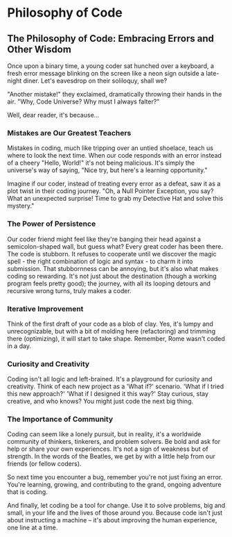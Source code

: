 # Philosophy of Code

## **The Philosophy of Code: Embracing Errors and Other Wisdom**

Once upon a binary time, a young coder sat hunched over a keyboard, a fresh error message blinking on the screen like a neon sign outside a late-night diner. Let's eavesdrop on their soliloquy, shall we?

"Another mistake!" they exclaimed, dramatically throwing their hands in the air. "Why, Code Universe? Why must I always falter?"

Well, dear reader, it's because...

### **Mistakes are Our Greatest Teachers**

Mistakes in coding, much like tripping over an untied shoelace, teach us where to look the next time. When our code responds with an error instead of a cheery "Hello, World!" it's not being malicious. It's simply the universe's way of saying, "Nice try, but here's a learning opportunity."

Imagine if our coder, instead of treating every error as a defeat, saw it as a plot twist in their coding journey. "Oh, a Null Pointer Exception, you say? What an unexpected surprise! Time to grab my Detective Hat and solve this mystery."

### **The Power of Persistence**

Our coder friend might feel like they're banging their head against a semicolon-shaped wall, but guess what? Every great coder has been there. The code is stubborn. It refuses to cooperate until we discover the magic spell - the right combination of logic and syntax - to charm it into submission. That stubbornness can be annoying, but it's also what makes coding so rewarding. It's not just about the destination (though a working program feels pretty good); the journey, with all its looping detours and recursive wrong turns, truly makes a coder.

### **Iterative Improvement**

Think of the first draft of your code as a blob of clay. Yes, it's lumpy and unrecognizable, but with a bit of molding here (refactoring) and trimming there (optimizing), it will start to take shape. Remember, Rome wasn't coded in a day.

### **Curiosity and Creativity**

Coding isn't all logic and left-brained. It's a playground for curiosity and creativity. Think of each new project as a 'What if?' scenario. 'What if I tried this new approach?' 'What if I designed it this way?' Stay curious, stay creative, and who knows? You might just code the next big thing.

### **The Importance of Community**

Coding can seem like a lonely pursuit, but in reality, it's a worldwide community of thinkers, tinkerers, and problem solvers. Be bold and ask for help or share your own experiences. It's not a sign of weakness but of strength. In the words of the Beatles, we get by with a little help from our friends (or fellow coders).

So next time you encounter a bug, remember you're not just fixing an error. You're learning, growing, and contributing to the grand, ongoing adventure that is coding.

And finally, let coding be a tool for change. Use it to solve problems, big and small, in your life and the lives of those around you. Because code isn't just about instructing a machine – it's about improving the human experience, one line at a time.

